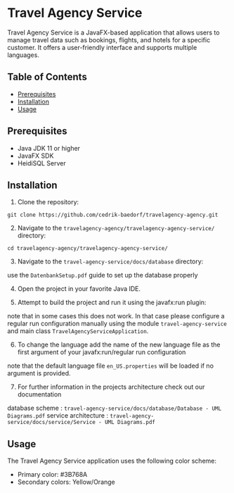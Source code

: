 # Travel Agency Service

Travel Agency Service is a JavaFX-based application that allows users to manage travel data such as bookings, flights, and hotels for a specific customer. It offers a user-friendly interface and supports multiple languages.

## Table of Contents

- [Prerequisites](#prerequisites)
- [Installation](#installation)
- [Usage](#usage)

## Prerequisites

- Java JDK 11 or higher
- JavaFX SDK
- HeidiSQL Server

## Installation

1. Clone the repository:

```
git clone https://github.com/cedrik-baedorf/travelagency-agency.git
```

2. Navigate to the `travelagency-agency/travelagency-agency-service/` directory:

```
cd travelagency-agency/travelagency-agency-service/
```

3. Navigate to the `travel-agency-service/docs/database` directory:

use the `DatenbankSetup.pdf` guide to set up the database properly

4. Open the project in your favorite Java IDE.

5. Attempt to build the project and run it using the javafx:run plugin:

note that in some cases this does not work. In that case please configure a regular run configuration manually using the
module `travel-agency-service` and main class `TravelAgencyServiceApplication`.

6. To change the language add the name of the new language file as the first argument of your javafx:run/regular run configuration

note that the default language file `en_US.properties` will be loaded if no argument is provided.

7. For further information in the projects architecture check out our documentation

database scheme : `travel-agency-service/docs/database/Database - UML Diagrams.pdf`
service architecture : `travel-agency-service/docs/service/Service - UML Diagrams.pdf`

## Usage

The Travel Agency Service application uses the following color scheme:

- Primary color: #3B768A
- Secondary colors: Yellow/Orange
